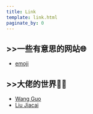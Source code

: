 ```yaml
---
title: Link
template: link.html
paginate_by: 0
---
```

## >>一些有意思的网站🌐
- [emoji](https://emojihub.org/)

## >>大佬的世界🧑‍💼

- [Wang Guo](https://wangguo.site/)
- [Liu Jiacai](https://liujiacai.net/)
